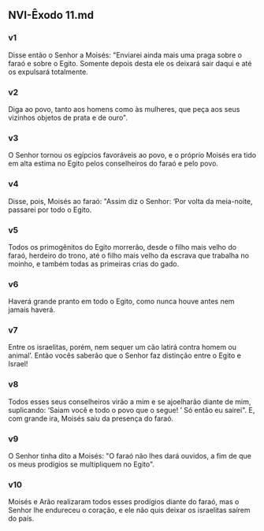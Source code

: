 ## NVI-Êxodo 11.md
### v1
 Disse então o Senhor a Moisés: "Enviarei ainda mais uma praga sobre o faraó e sobre o Egito. Somente depois desta ele os deixará sair daqui e até os expulsará totalmente.
### v2
 Diga ao povo, tanto aos homens como às mulheres, que peça aos seus vizinhos objetos de prata e de ouro".
### v3
 O Senhor tornou os egípcios favoráveis ao povo, e o próprio Moisés era tido em alta estima no Egito pelos conselheiros do faraó e pelo povo.
### v4
 Disse, pois, Moisés ao faraó: "Assim diz o Senhor: ‘Por volta da meia-noite, passarei por todo o Egito.
### v5
 Todos os primogênitos do Egito morrerão, desde o filho mais velho do faraó, herdeiro do trono, até o filho mais velho da escrava que trabalha no moinho, e também todas as primeiras crias do gado.
### v6
 Haverá grande pranto em todo o Egito, como nunca houve antes nem jamais haverá.
### v7
 Entre os israelitas, porém, nem sequer um cão latirá contra homem ou animal’. Então vocês saberão que o Senhor faz distinção entre o Egito e Israel!
### v8
 Todos esses seus conselheiros virão a mim e se ajoelharão diante de mim, suplicando: ‘Saiam você e todo o povo que o segue! ’ Só então eu sairei". E, com grande ira, Moisés saiu da presença do faraó.
### v9
 O Senhor tinha dito a Moisés: "O faraó não lhes dará ouvidos, a fim de que os meus prodígios se multipliquem no Egito".
### v10
 Moisés e Arão realizaram todos esses prodígios diante do faraó, mas o Senhor lhe endureceu o coração, e ele não quis deixar os israelitas saírem do país.
